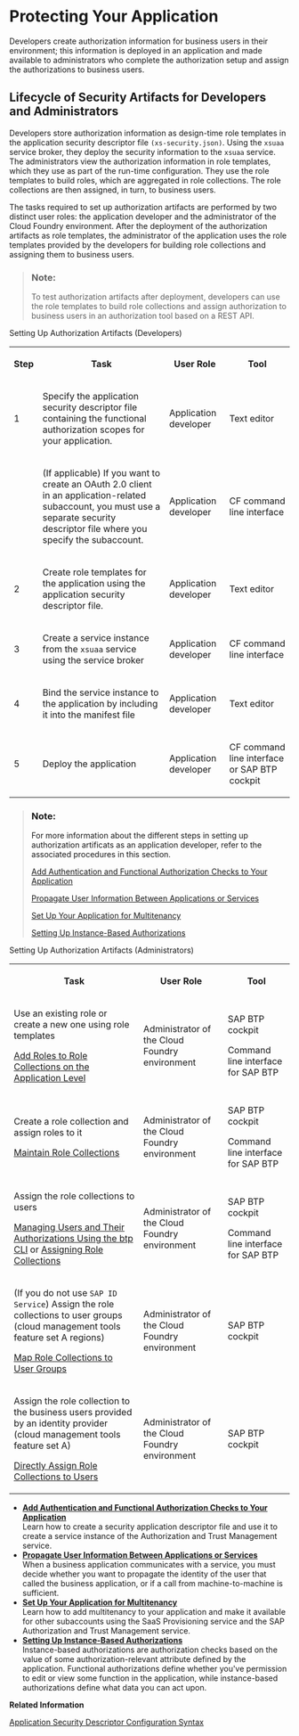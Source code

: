 <!-- loio7c5c565f37c946faa154909004331d57 -->

# Protecting Your Application

Developers create authorization information for business users in their environment; this information is deployed in an application and made available to administrators who complete the authorization setup and assign the authorizations to business users.



<a name="loio7c5c565f37c946faa154909004331d57__section_dnt_kjn_n4b"/>

## Lifecycle of Security Artifacts for Developers and Administrators

Developers store authorization information as design-time role templates in the application security descriptor file `(xs-security.json)`. Using the `xsuaa` service broker, they deploy the security information to the `xsuaa` service. The administrators view the authorization information in role templates, which they use as part of the run-time configuration. They use the role templates to build roles, which are aggregated in role collections. The role collections are then assigned, in turn, to business users.

The tasks required to set up authorization artifacts are performed by two distinct user roles: the application developer and the administrator of the Cloud Foundry environment. After the deployment of the authorization artifacts as role templates, the administrator of the application uses the role templates provided by the developers for building role collections and assigning them to business users.

> ### Note:  
> To test authorization artifacts after deployment, developers can use the role templates to build role collections and assign authorization to business users in an authorization tool based on a REST API.



<a name="loio7c5c565f37c946faa154909004331d57__table_f5k_xsz_m4b"/>Setting Up Authorization Artifacts \(Developers\)


<table>
<tr>
<th>

Step



</th>
<th>

Task



</th>
<th>

User Role



</th>
<th>

Tool



</th>
</tr>
<tr>
<td>

1



</td>
<td>

Specify the application security descriptor file containing the functional authorization scopes for your application.



</td>
<td>

Application developer



</td>
<td>

Text editor



</td>
</tr>
<tr>
<td>

 



</td>
<td>

\(If applicable\) If you want to create an OAuth 2.0 client in an application-related subaccount, you must use a separate security descriptor file where you specify the subaccount.



</td>
<td>

Application developer



</td>
<td>

CF command line interface



</td>
</tr>
<tr>
<td>

2



</td>
<td>

Create role templates for the application using the application security descriptor file.



</td>
<td>

Application developer



</td>
<td>

Text editor



</td>
</tr>
<tr>
<td>

3



</td>
<td>

Create a service instance from the `xsuaa` service using the service broker



</td>
<td>

Application developer



</td>
<td>

CF command line interface



</td>
</tr>
<tr>
<td>

4



</td>
<td>

Bind the service instance to the application by including it into the manifest file



</td>
<td>

Application developer



</td>
<td>

Text editor



</td>
</tr>
<tr>
<td>

5



</td>
<td>

Deploy the application



</td>
<td>

Application developer



</td>
<td>

CF command line interface or SAP BTP cockpit



</td>
</tr>
</table>

> ### Note:  
> For more information about the different steps in setting up authorization artificats as an application developer, refer to the associated procedures in this section.
> 
> [Add Authentication and Functional Authorization Checks to Your Application](Add_Authentication_and_Functional_Authorization_Checks_to_Your_Application_0a69484.md)
> 
> [Propagate User Information Between Applications or Services](Propagate_User_Information_Between_Applications_or_Services_7daed6d.md)
> 
> [Set Up Your Application for Multitenancy](Set_Up_Your_Application_for_Multitenancy_6083d3c.md)
> 
> [Setting Up Instance-Based Authorizations](Setting_Up_Instance-Based_Authorizations_519965c.md)

<a name="loio7c5c565f37c946faa154909004331d57__table_xlr_qvs_qbb"/>Setting Up Authorization Artifacts \(Administrators\)


<table>
<tr>
<th>

Task



</th>
<th>

User Role



</th>
<th>

Tool



</th>
</tr>
<tr>
<td>

Use an existing role or create a new one using role templates

[Add Roles to Role Collections on the Application Level](../50-administration-and-ops/Add_Roles_to_Role_Collections_on_the_Application_Level_7596a0b.md)



</td>
<td>

Administrator of the Cloud Foundry environment



</td>
<td>

SAP BTP cockpit

Command line interface for SAP BTP



</td>
</tr>
<tr>
<td>

Create a role collection and assign roles to it

[Maintain Role Collections](../50-administration-and-ops/Maintain_Role_Collections_d5f1612.md)



</td>
<td>

Administrator of the Cloud Foundry environment



</td>
<td>

SAP BTP cockpit

Command line interface for SAP BTP



</td>
</tr>
<tr>
<td>

Assign the role collections to users

[Managing Users and Their Authorizations Using the btp CLI](../50-administration-and-ops/Managing_Users_and_Their_Authorizations_Using_the_btp_CLI_94bb593.md) or [Assigning Role Collections](../50-administration-and-ops/Assigning_Role_Collections_9e1bf57.md)



</td>
<td>

Administrator of the Cloud Foundry environment



</td>
<td>

SAP BTP cockpit

Command line interface for SAP BTP



</td>
</tr>
<tr>
<td>

\(If you do not use `SAP ID Service`\) Assign the role collections to user groups \(cloud management tools feature set A regions\)

[Map Role Collections to User Groups](../50-administration-and-ops/Map_Role_Collections_to_User_Groups_51acfc8.md)



</td>
<td>

Administrator of the Cloud Foundry environment



</td>
<td>

SAP BTP cockpit



</td>
</tr>
<tr>
<td>

Assign the role collection to the business users provided by an identity provider \(cloud management tools feature set A\)

[Directly Assign Role Collections to Users](../50-administration-and-ops/Directly_Assign_Role_Collections_to_Users_a55a3fe.md)



</td>
<td>

Administrator of the Cloud Foundry environment



</td>
<td>

SAP BTP cockpit



</td>
</tr>
</table>

-   **[Add Authentication and Functional Authorization Checks to Your Application](Add_Authentication_and_Functional_Authorization_Checks_to_Your_Application_0a69484.md "Learn how to create a security application descriptor file and use it to create a service instance of the Authorization and Trust
    Management service.")**  
Learn how to create a security application descriptor file and use it to create a service instance of the Authorization and Trust Management service.
-   **[Propagate User Information Between Applications or Services](Propagate_User_Information_Between_Applications_or_Services_7daed6d.md "When a business application communicates with a service, you must decide whether you want to propagate the identity of the user that
		called the business application, or if a call from machine-to-machine is sufficient.")**  
When a business application communicates with a service, you must decide whether you want to propagate the identity of the user that called the business application, or if a call from machine-to-machine is sufficient.
-   **[Set Up Your Application for Multitenancy](Set_Up_Your_Application_for_Multitenancy_6083d3c.md "Learn how to add multitenancy to your application and make it available for other
		subaccounts using the SaaS Provisioning service and the SAP Authorization and Trust
                                    Management service.")**  
Learn how to add multitenancy to your application and make it available for other subaccounts using the SaaS Provisioning service and the SAP Authorization and Trust Management service.
-   **[Setting Up Instance-Based Authorizations](Setting_Up_Instance-Based_Authorizations_519965c.md "Instance-based authorizations are authorization checks based on the value of some authorization-relevant attribute defined by the
		application. Functional authorizations define whether you've permission to edit or view some function in the application, while instance-based
		authorizations define what data you can act upon.")**  
Instance-based authorizations are authorization checks based on the value of some authorization-relevant attribute defined by the application. Functional authorizations define whether you've permission to edit or view some function in the application, while instance-based authorizations define what data you can act upon.

**Related Information**  


[Application Security Descriptor Configuration Syntax](Application_Security_Descriptor_Configuration_Syntax_517895a.md "The syntax required to set the properties and values defined in the xs-security.json application security descriptor file.")

